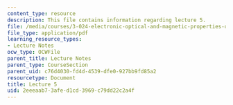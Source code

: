 ```yaml
---
content_type: resource
description: This file contains information regarding lecture 5.
file: /media/courses/3-024-electronic-optical-and-magnetic-properties-of-materials-spring-2013/2eeeaab73afed1cd3969c79dd22c2a4f_MIT3_024S13_2012lec5.pdf
file_type: application/pdf
learning_resource_types:
- Lecture Notes
ocw_type: OCWFile
parent_title: Lecture Notes
parent_type: CourseSection
parent_uid: c76d4030-fd4d-4539-dfe0-927bb9fd85a2
resourcetype: Document
title: Lecture 5
uid: 2eeeaab7-3afe-d1cd-3969-c79dd22c2a4f
---
```


